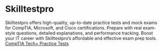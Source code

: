 # Skilltestpro
Skilltestpro offers high-quality, up-to-date practice tests and mock exams for CompTIA, Microsoft, and Cisco certifications. Prepare with real exam-style questions, detailed explanations, and performance tracking. Boost your IT career with Skilltestpro’s affordable and effective exam prep tools.
[CompTIA Tech+ Practice Tests](https://skilltestpro.com/comptia-tech-practice-tests/)
